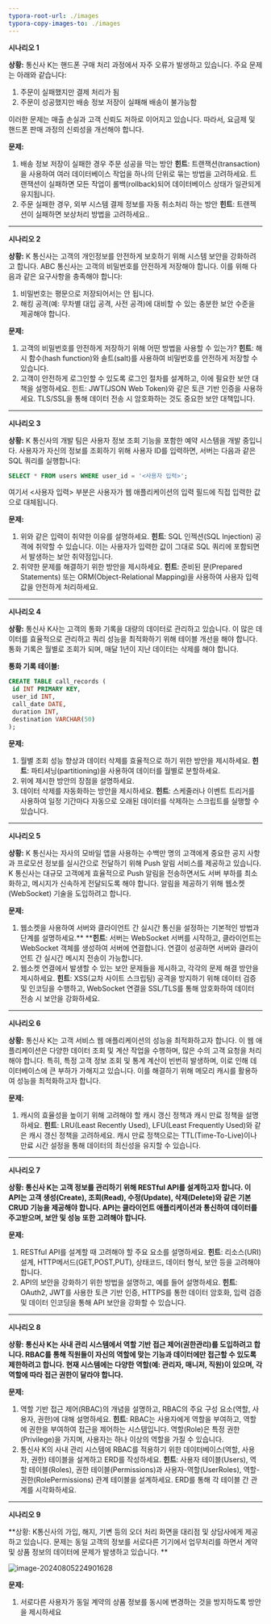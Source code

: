 ```yaml
---
typora-root-url: ./images
typora-copy-images-to: ./images
---
```


**시나리오 1**

**상황:** 통신사 K는 핸드폰 구매 처리 과정에서 자주 오류가 발생하고 있습니다. 주요 문제는 아래와 같습니다:

1. 주문이 실패했지만 결제 처리가 됨
2. 주문이 성공했지만 배송 정보 저장이 실패해 배송이 불가능함

이러한 문제는 매출 손실과 고객 신뢰도 저하로 이어지고 있습니다. 따라서, 요금제 및 핸드폰 판매 과정의 신뢰성을 개선해야 합니다.

**문제:**

1. 배송 정보 저장이 실패한 경우 주문 성공을 막는 방안
   **힌트**: 트랜잭션(transaction)을 사용하여 여러 데이터베이스 작업을 하나의 단위로 묶는 방법을 고려하세요. 트랜잭션이 실패하면 모든 작업이 롤백(rollback)되어 데이터베이스 상태가 일관되게 유지됩니다.
2. 주문 실패한 경우, 외부 시스템 결제 정보를 자동 취소처리 하는 방안
   **힌트**: 트랜젝션이 실패하면 보상처리 방법을 고려하세요..



------



**시나리오 2**

**상황:** K 통신사는 고객의 개인정보를 안전하게 보호하기 위해 시스템 보안을 강화하려고 합니다. ABC 통신사는 고객의 비밀번호를 안전하게 저장해야 합니다. 이를 위해 다음과 같은 요구사항을 충족해야 합니다:

1. 비밀번호는 평문으로 저장되어서는 안 됩니다.
2. 해킹 공격(예: 무차별 대입 공격, 사전 공격)에 대비할 수 있는 충분한 보안 수준을 제공해야 합니다.

**문제:**

1. 고객의 비밀번호를 안전하게 저장하기 위해 어떤 방법을 사용할 수 있는가?
   **힌트**: 해시 함수(hash function)와 솔트(salt)를 사용하여 비밀번호를 안전하게 저장할 수 있습니다.
2. 고객이 안전하게 로그인할 수 있도록 로그인 절차를 설계하고, 이에 필요한 보안 대책을 설명하세요.
   힌트: JWT(JSON Web Token)와 같은 토큰 기반 인증을 사용하세요. TLS/SSL을 통해 데이터 전송 시 암호화하는 것도 중요한 보안 대책입니다.

 

------



**시나리오 3**

**상황:** K 통신사의 개발 팀은 사용자 정보 조회 기능을 포함한 예약 시스템을 개발 중입니다. 사용자가 자신의 정보를 조회하기 위해 사용자 ID를 입력하면, 서버는 다음과 같은 SQL 쿼리를 실행합니다:

```sql
SELECT * FROM users WHERE user_id = '<사용자 입력>';
```

여기서 <사용자 입력> 부분은 사용자가 웹 애플리케이션의 입력 필드에 직접 입력한 값으로 대체됩니다.

**문제:**

1. 위와 같은 입력이 취약한 이유를 설명하세요.
   **힌트**: SQL 인젝션(SQL Injection) 공격에 취약할 수 있습니다. 이는 사용자가 입력한 값이 그대로 SQL 쿼리에 포함되면서 발생하는 보안 취약점입니다.
2. 취약한 문제를 해결하기 위한 방안을 제시하세요.
   **힌트**: 준비된 문(Prepared Statements) 또는 ORM(Object-Relational Mapping)을 사용하여 사용자 입력 값을 안전하게 처리하세요.



------



**시나리오 4**

**상황:** 통신사 K사는 고객의 통화 기록을 대량의 데이터로 관리하고 있습니다. 이 많은 데이터를 효율적으로 관리하고 쿼리 성능을 최적화하기 위해 테이블 개선을 해야 합니다. 통화 기록은 월별로 조회가 되며, 매달 1년이 지난 데이터는 삭제를 해야 합니다.

**통화 기록 테이블:**

```sql
CREATE TABLE call_records (
 id INT PRIMARY KEY,
 user_id INT,
 call_date DATE,
 duration INT,
 destination VARCHAR(50)
);
```

**문제:**

1. 월별 조회 성능 향상과 데이터 삭제를 효율적으로 하기 위한 방안을 제시하세요.
   **힌트**: 파티셔닝(partitioning)을 사용하여 데이터를 월별로 분할하세요.
2. 위에 제시한 방안의 장점을 설명하세요.
3. 데이터 삭제를 자동화하는 방안을 제시하세요.
   **힌트**: 스케줄러나 이벤트 트리거를 사용하여 일정 기간마다 자동으로 오래된 데이터를 삭제하는 스크립트를 실행할 수 있습니다.



------



**시나리오 5**

**상황:** K 통신사는 자사의 모바일 앱을 사용하는 수백만 명의 고객에게 중요한 공지 사항과 프로모션 정보를 실시간으로 전달하기 위해 Push 알림 서비스를 제공하고 있습니다. K 통신사는 대규모 고객에게 효율적으로 Push 알림을 전송하면서도 서버 부하를 최소화하고, 메시지가 신속하게 전달되도록 해야 합니다. 알림을 제공하기 위해 웹소켓(WebSocket) 기술을 도입하려고 합니다.

**문제:**

1. 웹소켓을 사용하여 서버와 클라이언트 간 실시간 통신을 설정하는 기본적인 방법과 단계를 설명하세요.**
   ****힌트**: 서버는 WebSocket 서버를 시작하고, 클라이언트는 WebSocket 객체를 생성하여 서버에 연결합니다. 연결이 성공하면 서버와 클라이언트 간 실시간 메시지 전송이 가능합니다.
2. 웹소켓 연결에서 발생할 수 있는 보안 문제들을 제시하고, 각각의 문제 해결 방안을 제시하세요.
   **힌트**: XSS(교차 사이트 스크립팅) 공격을 방지하기 위해 데이터 검증 및 인코딩을 수행하고, WebSocket 연결을 SSL/TLS를 통해 암호화하여 데이터 전송 시 보안을 강화하세요.



------



**시나리오 6**

**상황:** 통신사 K는 고객 서비스 웹 애플리케이션의 성능을 최적화하고자 합니다. 이 웹 애플리케이션은 다양한 데이터 조회 및 계산 작업을 수행하며, 많은 수의 고객 요청을 처리해야 합니다. 특히, 특정 고객 정보 조회 및 통계 계산이 빈번히 발생하며, 이로 인해 데이터베이스에 큰 부하가 가해지고 있습니다. 이를 해결하기 위해 메모리 캐시를 활용하여 성능을 최적화하고자 합니다.

**문제:**

1. 캐시의 효율성을 높이기 위해 고려해야 할 캐시 갱신 정책과 캐시 만료 정책을 설명하세요.
   **힌트**: LRU(Least Recently Used), LFU(Least Frequently Used)와 같은 캐시 갱신 정책을 고려하세요. 캐시 만료 정책으로는 TTL(Time-To-Live)이나 만료 시간 설정을 통해 데이터의 최신성을 유지할 수 있습니다.



------



**시나리오 7**

**상황: 통신사 K는 고객 정보를 관리하기 위해 RESTful API를 설계하고자 합니다. 이 API는 고객 생성(Create), 조회(Read), 수정(Update), 삭제(Delete)와 같은 기본 CRUD 기능을 제공해야 합니다. API는 클라이언트 애플리케이션과 통신하여 데이터를 주고받으며, 보안 및 성능 또한 고려해야 합니다.**

**문제:**

1. RESTful API를 설계할 때 고려해야 할 주요 요소를 설명하세요.
   **힌트**: 리소스(URI)설계, HTTP메서드(GET,POST,PUT), 상태코드, 데이터 형식, 보안 등을 고려해야 합니다.
2. API의 보안을 강화하기 위한 방법을 설명하고, 예를 들어 설명하세요.
   **힌트**: OAuth2, JWT를 사용한 토큰 기반 인증, HTTPS를 통한 데이터 암호화, 입력 검증 및 데이터 인코딩을 통해 API 보안을 강화할 수 있습니다.



------



**시나리오 8**

**상황: 통신사 K는 사내 관리 시스템에서 역할 기반 접근 제어(권한관리)를 도입하려고 합니다. RBAC를 통해 직원들이 자신의 역할에 맞는 기능과 데이터에만 접근할 수 있도록 제한하려고 합니다. 현재 시스템에는 다양한 역할(예: 관리자, 매니저, 직원)이 있으며, 각 역할에 따라 접근 권한이 달라야 합니다.**

**문제:**

1. 역할 기반 접근 제어(RBAC)의 개념을 설명하고, RBAC의 주요 구성 요소(역할, 사용자, 권한)에 대해 설명하세요.
   **힌트**: RBAC는 사용자에게 역할을 부여하고, 역할에 권한을 부여하여 접근을 제어하는 시스템입니다. 역할(Role)은 특정 권한(Privilege)을 가지며, 사용자는 하나 이상의 역할을 가질 수 있습니다.
2. 통신사 K의 사내 관리 시스템에 RBAC를 적용하기 위한 데이터베이스(역할, 사용자, 권한) 테이블을 설계하고 ERD를 작성하세요.
   **힌트**: 사용자 테이블(Users), 역할 테이블(Roles), 권한 테이블(Permissions)과 사용자-역할(UserRoles), 역할-권한(RolePermissions) 관계 테이블을 설계하세요. ERD를 통해 각 테이블 간 관계를 시각화하세요.



------



**시나리오 9**

**상황:  K통신사의 가입, 해지, 기변 등의 오더 처리 화면을 대리점 및 상담사에게 제공하고 있습니다. 문제는 동일 고객의 정보를 서로다른 기기에서 업무처리를 하면서 계약 및 상품 정보의 데이터에 문제가 발생하고 있습니다.  **

![image-20240805224901628](/image-20240805224901628-1722865859905-2.png)

**문제:**

1. 서로다른 사용자가 동일 계약의 상품 정보를 동시에 변경하는 것을 방지하도록 방안을 제시하세요 

   
